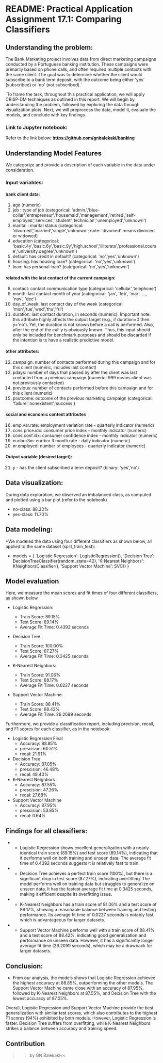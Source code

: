 # README: Practical Application Assignment 17.1: Comparing Classifiers
## Understanding the problem:
The Bank Marketing project involves data from direct marketing campaigns conducted by a Portuguese banking institution. These campaigns were primarily based on phone calls, and often required multiple contacts with the same client. The goal was to determine whether the client would subscribe to a bank term deposit, with the outcome being either 'yes' (subscribed) or 'no' (not subscribed).`

`To frame the task, throughout this practical application, we will apply CRISP-DM techniques as outlined in this report. We will begin by understanding the problem, followed by exploring the data through visualization plots. Next, we will preprocess the data, model it, evaluate the models, and conclude with key findings.

 ### Link to Jupyter notebook: 
 Refer to the link below: **https://github.com/gnbalekaki/banking**

## Understanding Model Features
We categorize and provide a description of each variable in the data under consideration.
### Input variables:
#### bank client data:
1. age (numeric)
2. job : type of job (categorical: 'admin.','blue-collar','entrepreneur','housemaid','management','retired','self-employed','services','student','technician','unemployed','unknown')
3. marital : marital status (categorical: 'divorced','married','single','unknown'; note: 'divorced' means divorced or widowed)
4. education (categorical: 'basic.4y','basic.6y','basic.9y','high.school','illiterate','professional.course','university.degree','unknown')
5. default: has credit in default? (categorical: 'no','yes','unknown')
6. housing: has housing loan? (categorical: 'no','yes','unknown')
7. loan: has personal loan? (categorical: 'no','yes','unknown') 
#### related with the last contact of the current campaign:
8. contact: contact communication type (categorical: 'cellular','telephone')
9. month: last contact month of year (categorical: 'jan', 'feb', 'mar', ..., 'nov', 'dec')
10. day_of_week: last contact day of the week (categorical: 'mon','tue','wed','thu','fri')
11. duration: last contact duration, in seconds (numeric). Important note: this attribute highly affects the output target (e.g., if duration=0 then y='no'). Yet, the duration is not known before a call is performed. Also, after the end of the call y is obviously known. Thus, this input should only be included for benchmark purposes and should be discarded if the intention is to have a realistic predictive model.
#### other attributes:
12. campaign: number of contacts performed during this campaign and for this client (numeric, includes last contact)
13. pdays: number of days that passed by after the client was last contacted from a previous campaign (numeric; 999 means client was not previously contacted)
14. previous: number of contacts performed before this campaign and for this client (numeric)
15. poutcome: outcome of the previous marketing campaign (categorical: 'failure','nonexistent','success')
#### social and economic context attributes
16. emp.var.rate: employment variation rate - quarterly indicator (numeric)
17. cons.price.idx: consumer price index - monthly indicator (numeric)
18. cons.conf.idx: consumer confidence index - monthly indicator (numeric)
19. euribor3m: euribor 3 month rate - daily indicator (numeric)
20. nr.employed: number of employees - quarterly indicator (numeric)
#### Output variable (desired target):
21. y - has the client subscribed a term deposit? (binary: 'yes','no')

## Data visualization:
During data exploration, we observed an imbalanced class, as computed and plotted using a bar plot (refer to the notebook)
* no-class: 88.30%
* yes-class: 11.70%

## Data modeling:
*We modeled the data using four different classifiers as shown below, all applied to the same dataset (split_train_test):

- models = {
        'Logistic Regression': LogisticRegression(),
        'Decision Tree': DecisionTreeClassifier(random_state=42),
        'K-Nearest Neighbors': KNeighborsClassifier(),
        'Support Vector Machine': SVC()
    }

## Model evaluation
Here, we measure the mean scores and fit times of four different classifiers, as shown below
- Logistic Regression:
  - Train Score: 89.15%
  - Test Score: 89.14%
  - Average Fit Time: 0.4392 seconds

- Decision Tree:
  - Train Score: 100.00%
  - Test Score: 87.27%
  - Average Fit Time: 0.3425 seconds

- K-Nearest Neighbors:
  - Train Score: 91.06%
  - Test Score: 88.17%
  - Average Fit Time: 0.0227 seconds

- Support Vector Machine:
  - Train Score: 88.41%
  - Test Score: 88.42%
  - Average Fit Time: 29.2099 seconds
    
Furthermore, we provide a classification report, including precision, recall, and F1 scores for each classifier, as in the notebook:
- Logistic Regression Final
  - Accuracy: 88.85%
  - prescision: 60.51%
  - recal: 21.91%
- Decision Tree 
  - Accuracy: 87.05%
  - prescision: 46.48%
  - recal: 48.40%
- K-Nearest Neighbors 
  - Accuracy: 87.55%
  - prescision: 47.26%
  - recal: 27.68%
- Support Vector Machine 
  - Accuracy: 87.95%
  - prescision: 53.85%
  - recal: 0.64%

 ## Findings for all classifiers:
- * Logistic Regression shows excellent generalization with a nearly identical train score (89.15%) and test score (89.14%), indicating that it performs well on both training and unseen data. The average fit time of 0.4392 seconds suggests it is relatively fast to train.

- * Decision Tree achieves a perfect train score (100%), but there is a significant drop in test score (87.27%), indicating overfitting. The model performs well on training data but struggles to generalize on unseen data. It has the fastest average fit time at 0.3425 seconds, making it efficient despite its overfitting issue.

- * K-Nearest Neighbors has a train score of 91.06% and a test score of 88.17%, showing a reasonable balance between training and testing performance. Its average fit time of 0.0227 seconds is notably fast, which is advantageous for larger datasets.

- * Support Vector Machine performs well with a train score of 88.41% and a test score of 88.42%, indicating good generalization and performance on unseen data. However, it has a significantly longer average fit time (29.2099 seconds), which may be a drawback for larger datasets.
 ## Conclusion: 
- From our analysis, the models shows that Logistic Regression achieved the highest accuracy at 88.85%, outperforming the other models. The Support Vector Machine came close with an accuracy of 87.95%, followed by K-Nearest Neighbors at 87.55%, and Decision Tree with the lowest accuracy of 87.05%. 

Overall, Logistic Regression and Support Vector Machine provide the best generalization with similar test scores, which also contributes to the highest F1 scores (94%) exhibited by both models. However, Logistic Regression is faster. Decision Tree suffers from overfitting, while K-Nearest Neighbors strikes a balance between accuracy and training speed.
## Contribution
>>by GN Balekaki<<



 
 

